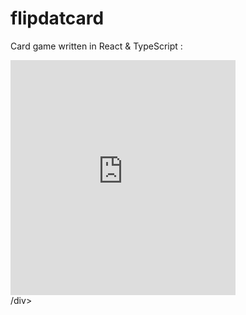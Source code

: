 # flipdatcard
Card game written in React &amp; TypeScript :

<div style="width:360px;max-width:100%;"><div style="height:0;padding-bottom:104.44%;position:relative;"><iframe width="360" height="376" style="position:absolute;top:0;left:0;width:100%;height:100%;" frameBorder="0" src="https://imgflip.com/embed/3x17l0"></iframe></div>/div>
